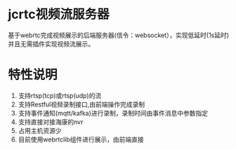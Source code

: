 # jcrtc视频流服务器

基于webrtc完成视频展示的后端服务器(信令：websocket），实现低延时(1s延时)并且无需插件实现视频流展示。
# 特性说明
1. 支持rtsp(tcp)或rtsp(udp)的流
2. 支持Restful视频录制接口,由前端操作完成录制
3. 支持事件通知(mqtt/kafka)进行录制，录制时间由事件消息中参数指定
4. 支持直接对接海康的nvr
5. 占用主机资源少
6. 目前使用webrtclib组件进行展示，由前端直接


